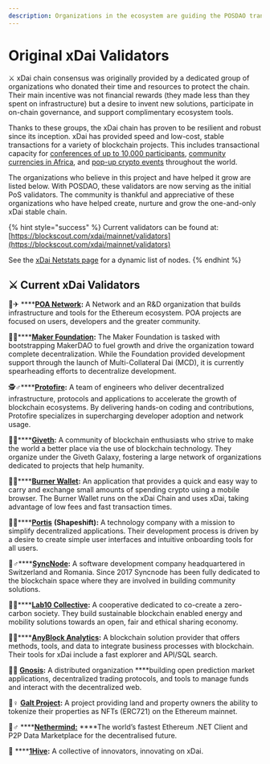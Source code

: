 ```yaml
---
description: Organizations in the ecosystem are guiding the POSDAO transition
---
```


# Original xDai Validators

⚔ xDai chain consensus was originally provided by a dedicated group of organizations who donated their time and resources to protect the chain. Their main incentive was not financial rewards \(they made less than they spent on infrastructure\) but a desire to invent new solutions, participate in on-chain governance, and support complimentary ecosystem tools.

Thanks to these groups, the xDai chain has proven to be resilient and robust since its inception. xDai has provided speed and low-cost, stable transactions for a variety of blockchain projects. This includes transactional capacity for  [conferences of up to 10,000 participants](https://www.xdaichain.com/about-xdai/use-cases/cryptocurrency-for-events-and-conferences/pony-purse-conference-and-event-wallet), [community currencies in Africa](https://www.xdaichain.com/about-xdai/use-cases/community-currencies), and [pop-up crypto events](https://medium.com/@austin_48503/decentralized-cypherpunk-speakeasy-2fdbdc446318) throughout the world.  

The organizations who believe in this project and have helped it grow are listed below. With POSDAO, these validators are now serving as the initial PoS validators. The community is thankful and appreciative of these organizations who have helped create, nurture and grow the one-and-only xDai stable chain.

{% hint style="success" %}
Current validators can be found at: [https://blockscout.com/xdai/mainnet/validators](https://blockscout.com/xdai/mainnet/validators)  
  
See the [xDai Netstats page](https://dai-netstat.poa.network/) for a dynamic list of nodes.
{% endhint %}

## ⚔ Current xDai Validators

👨✈ ****[**POA Network**](https://www.poa.network/)**:** A Network and an R&D organization that builds infrastructure and tools for the Ethereum ecosystem. POA projects are focused on users, developers and the greater community.

👨🚀\*\*\*\*[**Maker Foundation**](https://makerdao.com/en/about/)**:** The Maker Foundation is tasked with bootstrapping MakerDAO to fuel growth and drive the organization toward complete decentralization. While the Foundation provided development support through the launch of Multi-Collateral Dai \(MCD\), it is currently spearheading efforts to decentralize development.

🕵♂\*\*\*\*[**Protofire**](https://protofire.io/)**:** A team of engineers who deliver decentralized infrastructure, protocols and applications to accelerate the growth of blockchain ecosystems. By delivering hands-on coding and contributions, Protofire specializes in supercharging developer adoption and network usage.

👨🎤\*\*\*\*[**Giveth**](https://giveth.io/)**:** A community of blockchain enthusiasts who strive to make the world a better place via the use of blockchain technology. They organize under the Giveth Galaxy, fostering a large network of organizations dedicated to projects that help humanity.

👩🚒\*\*\*\*[**Burner Wallet**](https://burnerwallet.io/)**:** An application that provides a quick and easy way to carry and exchange small amounts of spending crypto using a mobile browser. The Burner Wallet runs on the xDai Chain and uses xDai, taking advantage of low fees and fast transaction times.

👨🔬\*\*\*\*[**Portis**](https://portis.io/) **\(Shapeshift\):** A technology company with a mission to simplify decentralized applications. Their development process is driven by a desire to create simple user interfaces and intuitive onboarding tools for all users.

🦸♂\*\*\*\*[**SyncNode**](https://medium.com/syncnode-validator)**:** A software development company headquartered in Switzerland and Romania. Since 2017 Syncnode has been fully dedicated to the blockchain space where they are involved in building community solutions.

👩🔧\*\*\*\*[**Lab10 Collective**](https://lab10.coop/)**:** A cooperative dedicated to co-create a zero-carbon society. They build sustainable blockchain enabled energy and mobility solutions towards an open, fair and ethical sharing economy.

👨🎨\*\*\*\*[**AnyBlock Analytics**](https://www.anyblockanalytics.com/)**:**  A blockchain solution provider that offers methods, tools, and data to integrate business processes with blockchain. Their tools for xDai include a fast explorer and API/SQL search.

👩🏫 [**Gnosis**](https://gnosis.io/)**:** A distributed organization ****building open prediction market applications, decentralized trading protocols, and tools to manage funds and interact with the decentralized web.

🦹♀ [**Galt Project**](https://galtproject.io/)**:** A project providing land and property owners the ability to tokenize their properties as NFTs \(ERC721\) on the Ethereum mainnet.

🧙♂ ****[**Nethermind:**](http://nethermind.io/) ****The world’s fastest Ethereum .NET Client and P2P Data Marketplace for the decentralised future.

🐝 ****[**1Hive**](https://1hive.gitbook.io/1hive/)**:** A collective of innovators, innovating on xDai.

